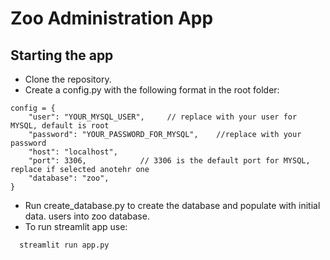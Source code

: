 # Zoo Administration App

## Starting the app

- Clone the repository.
- Create a config.py with the following format in the root folder:

```
config = {
    "user": "YOUR_MYSQL_USER",     // replace with your user for MYSQL, default is root
    "password": "YOUR_PASSWORD_FOR_MYSQL",    //replace with your password
    "host": "localhost",
    "port": 3306,            // 3306 is the default port for MYSQL, replace if selected anotehr one
    "database": "zoo",
}
```

- Run create_database.py to create the database and populate with initial data. users into zoo database.
- To run streamlit app use:

```
  streamlit run app.py
```
